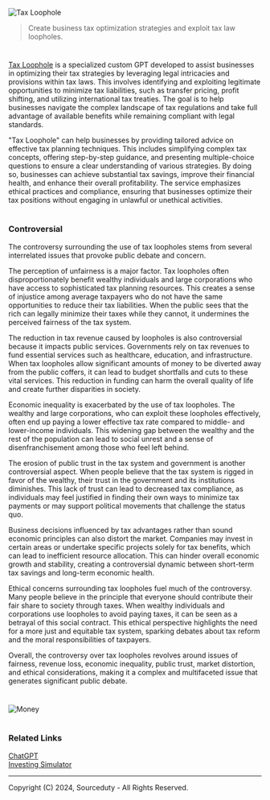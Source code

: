![Tax Loophole](https://github.com/sourceduty/Tax_Loophole/assets/123030236/7257345c-c80b-4df6-bd01-a50c90e2eced)

> Create business tax optimization strategies and exploit tax law loopholes.

#

[Tax Loophole](https://chatgpt.com/g/g-n6mLvO06q-tax-loophole) is a specialized custom GPT developed to assist businesses in optimizing their tax strategies by leveraging legal intricacies and provisions within tax laws. This involves identifying and exploiting legitimate opportunities to minimize tax liabilities, such as transfer pricing, profit shifting, and utilizing international tax treaties. The goal is to help businesses navigate the complex landscape of tax regulations and take full advantage of available benefits while remaining compliant with legal standards.

"Tax Loophole" can help businesses by providing tailored advice on effective tax planning techniques. This includes simplifying complex tax concepts, offering step-by-step guidance, and presenting multiple-choice questions to ensure a clear understanding of various strategies. By doing so, businesses can achieve substantial tax savings, improve their financial health, and enhance their overall profitability. The service emphasizes ethical practices and compliance, ensuring that businesses optimize their tax positions without engaging in unlawful or unethical activities.

#
### Controversial

The controversy surrounding the use of tax loopholes stems from several interrelated issues that provoke public debate and concern.

The perception of unfairness is a major factor. Tax loopholes often disproportionately benefit wealthy individuals and large corporations who have access to sophisticated tax planning resources. This creates a sense of injustice among average taxpayers who do not have the same opportunities to reduce their tax liabilities. When the public sees that the rich can legally minimize their taxes while they cannot, it undermines the perceived fairness of the tax system.

The reduction in tax revenue caused by loopholes is also controversial because it impacts public services. Governments rely on tax revenues to fund essential services such as healthcare, education, and infrastructure. When tax loopholes allow significant amounts of money to be diverted away from the public coffers, it can lead to budget shortfalls and cuts to these vital services. This reduction in funding can harm the overall quality of life and create further disparities in society.

Economic inequality is exacerbated by the use of tax loopholes. The wealthy and large corporations, who can exploit these loopholes effectively, often end up paying a lower effective tax rate compared to middle- and lower-income individuals. This widening gap between the wealthy and the rest of the population can lead to social unrest and a sense of disenfranchisement among those who feel left behind.

The erosion of public trust in the tax system and government is another controversial aspect. When people believe that the tax system is rigged in favor of the wealthy, their trust in the government and its institutions diminishes. This lack of trust can lead to decreased tax compliance, as individuals may feel justified in finding their own ways to minimize tax payments or may support political movements that challenge the status quo.

Business decisions influenced by tax advantages rather than sound economic principles can also distort the market. Companies may invest in certain areas or undertake specific projects solely for tax benefits, which can lead to inefficient resource allocation. This can hinder overall economic growth and stability, creating a controversial dynamic between short-term tax savings and long-term economic health.

Ethical concerns surrounding tax loopholes fuel much of the controversy. Many people believe in the principle that everyone should contribute their fair share to society through taxes. When wealthy individuals and corporations use loopholes to avoid paying taxes, it can be seen as a betrayal of this social contract. This ethical perspective highlights the need for a more just and equitable tax system, sparking debates about tax reform and the moral responsibilities of taxpayers.

Overall, the controversy over tax loopholes revolves around issues of fairness, revenue loss, economic inequality, public trust, market distortion, and ethical considerations, making it a complex and multifaceted issue that generates significant public debate.

#

![Money](https://github.com/user-attachments/assets/241a06ef-9765-4d2f-aa3c-2d97d7894a22)

#
### Related Links

[ChatGPT](https://github.com/sourceduty/ChatGPT)
<br>
[Investing Simulator](https://github.com/sourceduty/Investing_Simulator)

***
Copyright (C) 2024, Sourceduty - All Rights Reserved.
